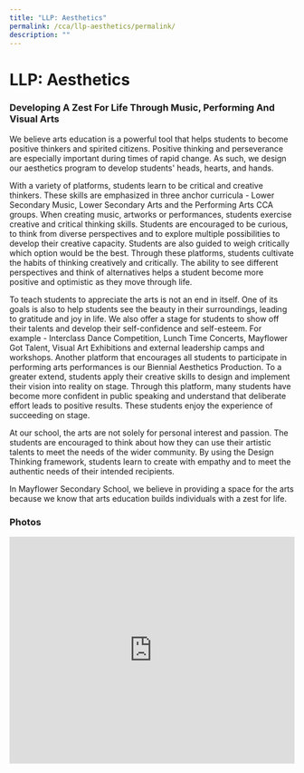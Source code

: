 ```yaml
---
title: "LLP: Aesthetics"
permalink: /cca/llp-aesthetics/permalink/
description: ""
---
```

LLP: Aesthetics
===============

### Developing A Zest For Life Through Music, Performing And Visual Arts

We believe arts education is a powerful tool that helps students to become positive thinkers and spirited citizens. Positive thinking and perseverance are especially important during times of rapid change. As such, we design our aesthetics program to develop students' heads, hearts, and hands.

With a variety of platforms, students learn to be critical and creative thinkers. These skills are emphasized in three anchor curricula - Lower Secondary Music, Lower Secondary Arts and the Performing Arts CCA groups. When creating music, artworks or performances, students exercise creative and critical thinking skills. Students are encouraged to be curious, to think from diverse perspectives and to explore multiple possibilities to develop their creative capacity. Students are also guided to weigh critically which option would be the best. Through these platforms, students cultivate the habits of thinking creatively and critically. The ability to see different perspectives and think of alternatives helps a student become more positive and optimistic as they move through life.

To teach students to appreciate the arts is not an end in itself. One of its goals is also to help students see the beauty in their surroundings, leading to gratitude and joy in life. We also offer a stage for students to show off their talents and develop their self-confidence and self-esteem. For example - Interclass Dance Competition, Lunch Time Concerts, Mayflower Got Talent, Visual Art Exhibitions and external leadership camps and workshops. Another platform that encourages all students to participate in performing arts performances is our Biennial Aesthetics Production. To a greater extend, students apply their creative skills to design and implement their vision into reality on stage. Through this platform, many students have become more confident in public speaking and understand that deliberate effort leads to positive results. These students enjoy the experience of succeeding on stage.

At our school, the arts are not solely for personal interest and passion. The students are encouraged to think about how they can use their artistic talents to meet the needs of the wider community. By using the Design Thinking framework, students learn to create with empathy and to meet the authentic needs of their intended recipients.

In Mayflower Secondary School, we believe in providing a space for the arts because we know that arts education builds individuals with a zest for life.

### Photos
<iframe allowfullscreen="true" height="400" width="100%" frameborder="0" src="https://docs.google.com/presentation/d/e/2PACX-1vTkO_8F3A4lg8uLy7VS3-kqeaiPYMUcwnIHPyWpZ9p5kLA9WTLZNPj0cN1yAt_E_gkvpLcoKkzbcoh1/embed?start=false&amp;loop=false&amp;delayms=3000"></iframe>